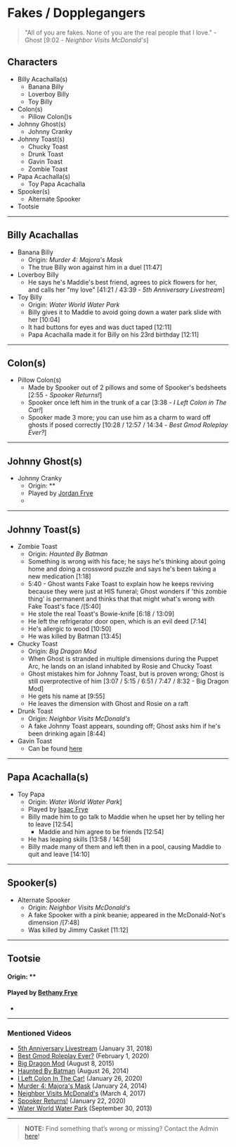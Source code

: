 # Fakes / Dopplegangers

> "All of you are fakes. None of you are the real people that I love." -Ghost \[9:02 - *Neighbor Visits McDonald's*]

## Characters
- Billy Acachalla(s)
  - Banana Billy
  - Loverboy Billy
  - Toy Billy
- Colon(s)
  - Pillow Colon()s
- Johnny Ghost(s)
  - Johnny Cranky
- Johnny Toast(s)
  - Chucky Toast
  - Drunk Toast
  - Gavin Toast
  - Zombie Toast
- Papa Acachalla(s)
  - Toy Papa Acachalla
- Spooker(s)
  - Alternate Spooker
- Tootsie

----

## Billy Acachallas
- Banana Billy
  - Origin: *Murder 4: Majora's Mask*
  - The true Billy won against him in a duel \[11:47]
- Loverboy Billy
  - He says he's Maddie's best friend, agrees to pick flowers for her, and calls her "my love" \[41:21 / 43:39 - *5th Anniversary Livestream*]
- Toy Billy
  - Origin: *Water World Water Park*
  - Billy gives it to Maddie to avoid going down a water park slide with her \[10:04]
  - It had buttons for eyes and was duct taped \[12:11]
  - Papa Acachalla made it for Billy on his 23rd birthday \[12:11]

----

## Colon(s)
- Pillow Colon(s)
  - Made by Spooker out of 2 pillows and some of Spooker's bedsheets \[2:55 - *Spooker Returns!*]
  - Spooker once left him in the trunk of a car \[3:38 - *I Left Colon in The Car!*]
  - Spooker made 3 more; you can use him as a charm to ward off ghosts if posed correctly \[10:28 / 12:57 / 14:34 - *Best Gmod Roleplay Ever?*]

----

## Johnny Ghost(s)
- Johnny Cranky
  - Origin: **
  - Played by [Jordan Frye](3.Siblings/3.1.Jordan-Frye-Venturian.md)
  - 

----

## Johnny Toast(s)
- Zombie Toast
  - Origin: *Haunted By Batman*
  - Something is wrong with his face; he says he's thinking about going home and doing a crossword puzzle and says he's been taking a new medication \[1:18]
  - 5:40 - Ghost wants Fake Toast to explain how he keeps reviving because they were just at HIS funeral; Ghost wonders if 'this zombie thing' is permanent and thinks that that might what's wrong with Fake Toast's face /[5:40]
  - He stole the real Toast's Bowie-knife \[6:18 / 13:09]
  - He left the refrigerator door open, which is an evil deed \[7:14]
  - He's allergic to wood \[10:50]
  - He was killed by Batman \[13:45]
- Chucky Toast
  - Origin: *Big Dragon Mod*
  - When Ghost is stranded in multiple dimensions during the Puppet Arc, he lands on an island inhabited by Rosie and Chucky Toast
  - Ghost mistakes him for Johnny Toast, but is proven wrong; Ghost is still overprotective of him \[3:07 / 5:15 / 6:51 / 7:47 / 8:32 - Big Dragon Mod]
  - He gets his name at \[9:55]
  - He leaves the dimension with Ghost and Rosie on a raft
- Drunk Toast
  - Origin: *Neighbor Visits McDonald's*
  - A fake Johnny Toast appears, sounding off; Ghost asks him if he's been drinking again \[8:44]
- Gavin Toast
  - Can be found [here](5.Characters/One-Use_Uncommon.md)

----

## Papa Acachalla(s)
- Toy Papa
  - Origin: *Water World Water Park*]
  - Played by [Isaac Frye](3.Siblings/3.4.Isaac-Frye-HomelessGoomba.md)
  - Billy made him to go talk to Maddie when he upset her by telling her to leave \[12:54]
    - Maddie and him agree to be friends \[12:54]
  - He has leaping skills \[13:58 / 14:58]
  - Billy made many of them and left then in a pool, causing Maddie to quit and leave \[14:10]

----

## Spooker(s)
- Alternate Spooker
  - Origin: *Neighbor Visits McDonald's*
  - A fake Spooker with a pink beanie; appeared in the McDonald-Not's dimension /[7:48]
  - Was killed by Jimmy Casket \[11:12]

----

## Tootsie
#### Origin: **
#### Played by [Bethany Frye](3.Siblings/3.3.Bethany-Frye-FlyingPings.md)
- 

----

### Mentioned Videos
- [5th Anniversary Livestream](https://youtu.be/6AHnicY1Iq4) \(January 31, 2018)
- [Best Gmod Roleplay Ever?](https://youtu.be/s3945GoKnO0) \(February 1, 2020)
- [Big Dragon Mod](https://youtu.be/nkWX5eoDSEk) \(August 8, 2015)
- [Haunted By Batman](https://youtu.be/LymOGelRMwc) \(August 26, 2014)
- [I Left Colon In The Car!](https://youtu.be/R8w1nURhDwU) \(January 26, 2020)
- [Murder 4: Majora's Mask](https://www.youtube.com/watch?v=rJShOzX411o) \(January 24, 2014)
- [Neighbor Visits McDonald's](https://youtu.be/hviiaU4UmZA) \(March 4, 2017)
- [Spooker Returns!](https://youtu.be/B5SIUxDgLIA) \(January 22, 2020)
- [Water World Water Park](https://youtu.be/UbMEqAkgO7M) \(September 30, 2013)

----

> **NOTE:** Find something that’s wrong or missing? Contact the Admin [here](./chapter_2.md)!